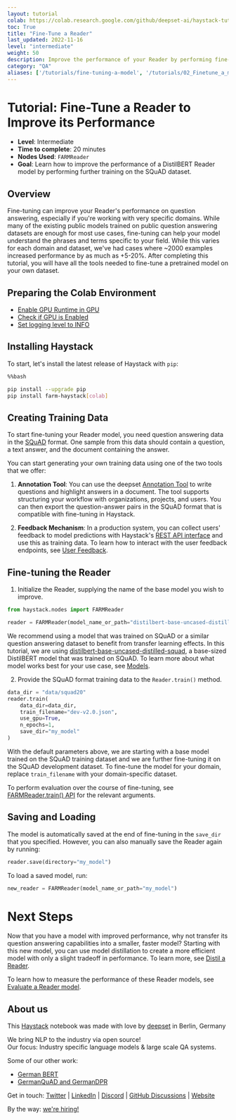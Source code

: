 ```yaml
---
layout: tutorial
colab: https://colab.research.google.com/github/deepset-ai/haystack-tutorials/blob/main/tutorials/03_finetune_a_reader.ipynb
toc: True
title: "Fine-Tune a Reader"
last_updated: 2022-11-16
level: "intermediate"
weight: 50
description: Improve the performance of your Reader by performing fine-tuning.
category: "QA"
aliases: ['/tutorials/fine-tuning-a-model', '/tutorials/02_Finetune_a_model_on_your_data.ipynb', '/tutorials/fine-tune-reader']
---
```

    

# Tutorial: Fine-Tune a Reader to Improve its Performance

- **Level**: Intermediate
- **Time to complete**: 20 minutes
- **Nodes Used**: `FARMReader`
- **Goal**: Learn how to improve the performance of a DistilBERT Reader model by performing further training on the SQuAD dataset.

## Overview

Fine-tuning can improve your Reader's performance on question answering, especially if you're working with very specific domains. While many of the existing public models trained on public question answering datasets are enough for most use cases, fine-tuning can help your model understand the phrases and terms specific to your field. While this varies for each domain and dataset, we've had cases where ~2000 examples increased performance by as much as +5-20%. After completing this tutorial, you will have all the tools needed to fine-tune a pretrained model on your own dataset.

## Preparing the Colab Environment

- [Enable GPU Runtime in GPU](https://docs.haystack.deepset.ai/docs/enable-gpu-runtime-in-colab)
- [Check if GPU is Enabled](https://docs.haystack.deepset.ai/docs/check-if-gpu-is-enabled)
- [Set logging level to INFO](https://docs.haystack.deepset.ai/docs/set-the-logging-level)


## Installing Haystack

To start, let's install the latest release of Haystack with `pip`:


```bash
%%bash

pip install --upgrade pip
pip install farm-haystack[colab]
```


## Creating Training Data

To start fine-tuning your Reader model, you need question answering data in the [SQuAD](https://rajpurkar.github.io/SQuAD-explorer/) format. One sample from this data should contain a question, a text answer, and the document containing the answer.

You can start generating your own training data using one of the two tools that we offer:

1. **Annotation Tool**: You can use the deepset [Annotation Tool](https://haystack.deepset.ai/guides/annotation) to write questions and highlight answers in a document. The tool supports structuring your workflow with organizations, projects, and users. You can then export the question-answer pairs in the SQuAD format that is compatible with fine-tuning in Haystack.

2. **Feedback Mechanism**: In a production system, you can collect users' feedback to model predictions with Haystack's [REST API interface](https://github.com/deepset-ai/haystack#rest-api) and use this as training data. To learn how to interact with the user feedback endpoints, see [User Feedback](https://docs.haystack.deepset.ai/docs/domain_adaptation#user-feedback).



## Fine-tuning the Reader

1. Initialize the Reader, supplying the name of the base model you wish to improve.


```python
from haystack.nodes import FARMReader

reader = FARMReader(model_name_or_path="distilbert-base-uncased-distilled-squad", use_gpu=True)
```

We recommend using a model that was trained on SQuAD or a similar question answering dataset to benefit from transfer learning effects. In this tutorial, we are using [distilbert-base-uncased-distilled-squad](https://huggingface.co/distilbert-base-uncased-distilled-squadbase), a base-sized DistilBERT model that was trained on SQuAD. To learn more about what model works best for your use case, see [Models](https://haystack.deepset.ai/pipeline_nodes/reader#models).

2. Provide the SQuAD format training data to the `Reader.train()` method.


```python
data_dir = "data/squad20"
reader.train(
    data_dir=data_dir,
    train_filename="dev-v2.0.json",
    use_gpu=True,
    n_epochs=1,
    save_dir="my_model"
)
```

With the default parameters above, we are starting with a base model trained on the SQuAD training dataset and we are further fine-tuning it on the SQuAD development dataset. To fine-tune the model for your domain, replace `train_filename` with your domain-specific dataset.

To perform evaluation over the course of fine-tuning, see [FARMReader.train() API](https://docs.haystack.deepset.ai/reference/reader-api#farmreadertrain) for the relevant arguments.

## Saving and Loading

The model is automatically saved at the end of fine-tuning in the `save_dir` that you specified.
However, you can also manually save the Reader again by running:


```python
reader.save(directory="my_model")
```

To load a saved model, run:


```python
new_reader = FARMReader(model_name_or_path="my_model")
```

# Next Steps

Now that you have a model with improved performance, why not transfer its question answering capabilities into a smaller, faster model? Starting with this new model, you can use model distillation to create a more efficient model with only a slight tradeoff in performance. To learn more, see [Distil a Reader](https://haystack.deepset.ai/tutorials/04_distil_a_reader).

To learn how to measure the performance of these Reader models, see [Evaluate a Reader model](https://haystack.deepset.ai/tutorials/05_evaluate_a_reader).

## About us

This [Haystack](https://github.com/deepset-ai/haystack/) notebook was made with love by [deepset](https://deepset.ai/) in Berlin, Germany

We bring NLP to the industry via open source!  
Our focus: Industry specific language models & large scale QA systems.  
  
Some of our other work: 
- [German BERT](https://deepset.ai/german-bert)
- [GermanQuAD and GermanDPR](https://deepset.ai/germanquad)

Get in touch:
[Twitter](https://twitter.com/deepset_ai) | [LinkedIn](https://www.linkedin.com/company/deepset-ai/) | [Discord](https://haystack.deepset.ai/community/join) | [GitHub Discussions](https://github.com/deepset-ai/haystack/discussions) | [Website](https://deepset.ai)

By the way: [we're hiring!](https://www.deepset.ai/jobs)
